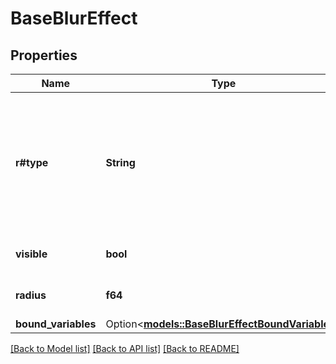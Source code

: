 # BaseBlurEffect

## Properties

Name | Type | Description | Notes
------------ | ------------- | ------------- | -------------
**r#type** | **String** | A string literal representing the effect's type. Always check the type before reading other properties. | 
**visible** | **bool** | Whether this blur is active. | 
**radius** | **f64** | Radius of the blur effect | 
**bound_variables** | Option<[**models::BaseBlurEffectBoundVariables**](BaseBlurEffect_boundVariables.md)> |  | [optional]

[[Back to Model list]](../README.md#documentation-for-models) [[Back to API list]](../README.md#documentation-for-api-endpoints) [[Back to README]](../README.md)


